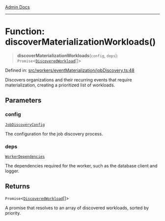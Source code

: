 [Admin Docs](/)

***

# Function: discoverMaterializationWorkloads()

> **discoverMaterializationWorkloads**(`config`, `deps`): `Promise`\<[`DiscoveredWorkload`](../interfaces/DiscoveredWorkload.md)[]\>

Defined in: [src/workers/eventMaterialization/jobDiscovery.ts:48](https://github.com/gautam-divyanshu/talawa-api/blob/84910820371ade6fdca33545b3a0fc1e929731b2/src/workers/eventMaterialization/jobDiscovery.ts#L48)

Discovers organizations and their recurring events that require materialization,
creating a prioritized list of workloads.

## Parameters

### config

[`JobDiscoveryConfig`](../interfaces/JobDiscoveryConfig.md)

The configuration for the job discovery process.

### deps

[`WorkerDependencies`](../../types/interfaces/WorkerDependencies.md)

The dependencies required for the worker, such as the database client and logger.

## Returns

`Promise`\<[`DiscoveredWorkload`](../interfaces/DiscoveredWorkload.md)[]\>

A promise that resolves to an array of discovered workloads, sorted by priority.
